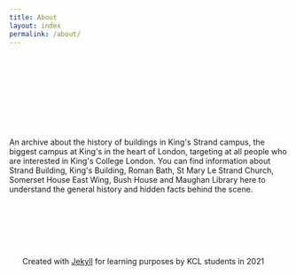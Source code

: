 ```yaml
---
title: About
layout: index
permalink: /about/
---
```


<br/><br/><br/><br/><br/><br/><br/><br/>
<p id="about">An archive about the history of buildings in King's Strand campus, the biggest campus at King's in the heart of London, targeting at all people who are interested in King's College London. You can find information about Strand Building, King's Building, Roman Bath, St Mary Le Strand Church, Somerset House East Wing, Bush House and Maughan Library here to understand the general history and hidden facts behind the scene.</p>
<br/><br/><br/><br/><br/>

 <div class = "footer">
            <ul id= "footer_text">
                <p>Created with <a href = "https://jekyllrb.com/">Jekyll</a> for learning purposes by KCL students in 2021</p>
            </ul>
        </div>